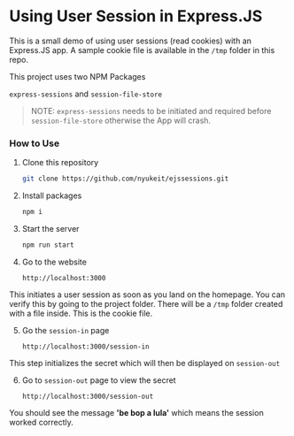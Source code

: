 # Using User Session in Express.JS

This is a small demo of using user sessions (read cookies) with an Express.JS app. A sample cookie file is available in the `/tmp` folder in this repo.

This project uses two NPM Packages

`express-sessions` and `session-file-store`

> NOTE: `express-sessions` needs to be initiated and required before `session-file-store` otherwise the App will crash.

### How to Use

1. Clone this repository

   ```bash
   git clone https://github.com/nyukeit/ejssessions.git
   ```

2. Install packages

   ```bash
   npm i
   ```

3. Start the server

   ```bash
   npm run start
   ```

4. Go to the website

   ```http
   http://localhost:3000
   ```

This initiates a user session as soon as you land on the homepage. You can verify this by going to the project folder. There will be a `/tmp` folder created with a file inside. This is the cookie file.

5. Go the `session-in` page

   ```http
   http://localhost:3000/session-in
   ```

This step initializes the secret which will then be displayed on `session-out`

6. Go to `session-out` page to view the secret

   ```http
   http://localhost:3000/session-out
   ```

You should see the message **'be bop a lula'** which means the session worked correctly. 
